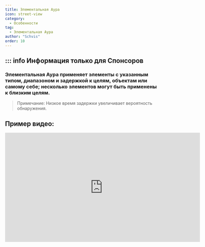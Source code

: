 ```yaml
---
title: Элементальная Аура
icon: street-view
category:
  - Особенности
tag:
  - Элементальная Аура
author: "Schvis"
order: 10
---
```

::: info Информация только для Спонсоров 
---
### Элементальная Аура применяет элементы с указанным типом, диапазоном и задержкой к целям, объектам или самому себе; несколько элементов могут быть применены к близким целям.
> Примечание: Низкое время задержки увеличивает вероятность обнаружения.

## Пример видео:

<div class="iframe-container"><iframe width="640" height="360" src="https://www.youtube.com/embed/FskTJiknOgQ?list=PL5eI1Tb64p56g27qfYk7VuFTz4FK6YrKa" title="Korepi - Элементальная Аура (Спонсор)" frameborder="0" allow="accelerometer; autoplay; clipboard-write; encrypted-media; gyroscope; picture-in-picture; web-share" allowfullscreen></iframe></div>
